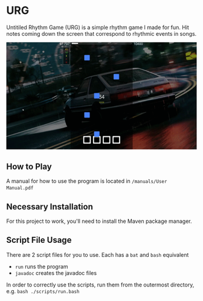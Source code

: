# URG

Untitiled Rhythm Game (URG) is a simple rhythm game I made for fun. Hit notes coming down the screen that correspond to rhythmic events in songs. 

![](./bin/demo.gif)

## How to Play 

A manual for how to use the program is located in `/manuals/User Manual.pdf`

## Necessary Installation

For this project to work, you'll need to install the Maven package manager.

## Script File Usage 

There are 2 script files for you to use. Each has a `bat` and `bash` equivalent

- `run` runs the program
- `javadoc` creates the javadoc files 

In order to correctly use the scripts, run them from the outermost directory, e.g. `bash ./scripts/run.bash` 
